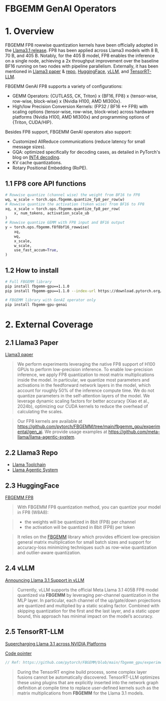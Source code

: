 # FBGEMM GenAI Operators

# **1. Overview**

FBGEMM FP8 rowwise quantization kernels have been officially adopted in the [Llama3.1 release](https://fb.workplace.com/groups/221503021668016/permalink/1900301927121442/). FP8 has been applied across Llama3 models with 8 B, 70 B, and 405 B. Notably, for the 405 B model, FP8 enables the inference on a single node, achieving a 2x throughput improvement over the baseline BF16 running on two nodes with pipeline parallelism. Externally, it has been mentioned in [Llama3 paper](https://ai.meta.com/research/publications/the-llama-3-herd-of-models/) & [repo](https://github.com/meta-llama/llama-toolchain/tree/main/llama_toolchain/inference/quantization), [HuggingFace](https://huggingface.co/docs/transformers/main/quantization/fbgemm_fp8), [vLLM](https://blog.vllm.ai/2024/07/23/llama31.html), and [TensorRT-LLM](https://developer.nvidia.com/blog/supercharging-llama-3-1-across-nvidia-platforms/).

FBGEMM GenAI FP8 supports a variety of configurations:

* GEMM Operators: {CUTLASS, CK, Triton} x {BF16, FP8} x {tensor-wise, row-wise, block-wise} x {Nvidia H100, AMD MI300x}.
* High/low Precision Conversion Kernels: (FP32 / BF16 <-> FP8) with scaling options {tensor-wise, row-wise, block-wise} across hardware platforms {Nvidia H100, AMD MI300x} and programming options of {Triton, CUDA/HIP}.

Besides FP8 support, FBGEMM GenAI operators also support:

* Customized AllReduce communications (reduce latency for small message sizes).
* GQA: optimized specifically for decoding cases, as detailed in PyTorch's blog on [INT4 decoding](https://pytorch.org/blog/int4-decoding/).
* KV cache quantizations.
* Rotary Positional Embedding (RoPE).

## **1.1 FP8 core API functions**

```python
# Rowwise quantize (channel wise) the weight from BF16 to FP8
wq, w_scale = torch.ops.fbgemm.quantize_fp8_per_row(w)
# Rowwise quantize the activation (token wise) from BF16 to FP8
xq, x_scale = torch.ops.fbgemm.quantize_fp8_per_row(
    x, num_tokens, activation_scale_ub
)
# Rowwise quantize GEMM with FP8 input and BF16 output
y = torch.ops.fbgemm.f8f8bf16_rowwise(
    xq,
    wq,
    x_scale,
    w_scale,
    use_fast_accum=True,
)
```

## **1.2 How to install**

```bash
# Full FBGEMM library
pip install fbgemm-gpu==1.1.0
pip install fbgemm-gpu==1.1.0 --index-url https://download.pytorch.org/whl/cu126

# FBGEMM library with GenAI operator only
pip install fbgemm-gpu-genai
```

# 2. **External Coverage**

## 2.1 **Llama3 Paper**

[Llama3 paper](https://arxiv.org/pdf/2407.21783)

> We perform experiments leveraging the native FP8 support of H100 GPUs to perform low-precision inference. To enable low-precision inference, we apply FP8 quantization to most matrix multiplications inside the model. In particular, we quantize most parameters and activations in the feedforward network layers in the model, which account for roughly 50% of the inference compute time. We do not quantize parameters in the self-attention layers of the model. We leverage dynamic scaling factors for better accuracy (Xiao et al., 2024b), optimizing our CUDA kernels to reduce the overhead of calculating the scales.

> Our FP8 kernels are available at https://github.com/pytorch/FBGEMM/tree/main/fbgemm_gpu/experimental/gen_ai. We provide usage examples at https://github.com/meta-llama/llama-agentic-system.

## 2.2 **Llama3 Repo**

* [Llama Toolchain](https://github.com/meta-llama/llama-toolchain/tree/main/llama_toolchain/inference/quantization)
* [Llama Agentic System](https://github.com/meta-llama/llama-agentic-system/tree/main?tab=readme-ov-file#running-fp8)

## 2.3 **HuggingFace**

[FBGEMM FP8](https://huggingface.co/docs/transformers/main/quantization/fbgemm_fp8)

> With FBGEMM FP8 quantization method, you can quantize your model in FP8 (W8A8):

> * the weights will be quantized in 8bit (FP8) per channel
> * the activation will be quantized in 8bit (FP8) per token

> It relies on the [FBGEMM](https://github.com/pytorch/FBGEMM) library which provides efficient low-precision general matrix multiplication for small batch sizes and support for accuracy-loss minimizing techniques such as row-wise quantization and outlier-aware quantization.

## 2.4 **vLLM**

[Announcing Llama 3.1 Support in vLLM](https://blog.vllm.ai/2024/07/23/llama31.html)

> Currently, vLLM supports the official Meta Llama 3.1 405B FP8 model quantized via **FBGEMM** by leveraging per-channel quantization in the MLP layer. In particular, each channel of the up/gate/down projections are quantized and multiplied by a static scaling factor. Combined with skipping quantization for the first and the last layer, and a static upper bound, this approach has minimal impact on the model’s accuracy.


## 2.5 **TensorRT-LLM**

[Supercharging Llama 3.1 across NVIDIA Platforms](https://developer.nvidia.com/blog/supercharging-llama-3-1-across-nvidia-platforms/)

[Code pointer](https://github.com/NVIDIA/TensorRT-LLM/blame/5fa9436e17c2f9aeace070f49aa645d2577f676b/cpp/tensorrt_llm/common/quantTypeUtils.cuh#L47)

```cpp
// Ref: https://github.com/pytorch/FBGEMM/blob/main/fbgemm_gpu/experimental/gen_ai/src/quantize/quantize.cu#L720
```

> During the TensorRT engine build process, some complex layer fusions cannot be automatically discovered. TensorRT-LLM optimizes these using plugins that are explicitly inserted into the network graph definition at compile time to replace user-defined kernels such as the matrix multiplications from **FBGEMM** for the Llama 3.1 models.
